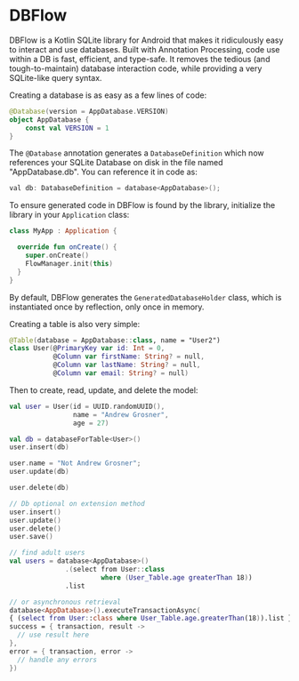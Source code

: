 # DBFlow

DBFlow is a Kotlin SQLite library for Android that makes it ridiculously easy to interact and use databases. Built with Annotation Processing, code use within a DB is fast, efficient, and type-safe. It removes the tedious \(and tough-to-maintain\) database interaction code, while providing a very SQLite-like query syntax.

Creating a database is as easy as a few lines of code:

```kotlin
@Database(version = AppDatabase.VERSION)
object AppDatabase {
    const val VERSION = 1
}
```

The `@Database` annotation generates a `DatabaseDefinition` which now references your SQLite Database on disk in the file named "AppDatabase.db". You can reference it in code as:

```java
val db: DatabaseDefinition = database<AppDatabase>();
```

To ensure generated code in DBFlow is found by the library, initialize the library in your `Application` class:

```kotlin
class MyApp : Application {

  override fun onCreate() {
    super.onCreate()
    FlowManager.init(this)
  }
}
```

By default, DBFlow generates the `GeneratedDatabaseHolder` class, which is instantiated once by reflection, only once in memory.

Creating a table is also very simple:

```kotlin
@Table(database = AppDatabase::class, name = "User2")
class User(@PrimaryKey var id: Int = 0,
           @Column var firstName: String? = null,
           @Column var lastName: String? = null,
           @Column var email: String? = null)
```

Then to create, read, update, and delete the model:

```kotlin
val user = User(id = UUID.randomUUID(),
                name = "Andrew Grosner",
                age = 27)

val db = databaseForTable<User>()
user.insert(db)

user.name = "Not Andrew Grosner";
user.update(db)

user.delete(db)

// Db optional on extension method
user.insert()
user.update()
user.delete()
user.save()

// find adult users
val users = database<AppDatabase>()
              .(select from User::class
                       where (User_Table.age greaterThan 18))
              .list

// or asynchronous retrieval
database<AppDatabase>().executeTransactionAsync(
{ (select from User::class where User_Table.age.greaterThan(18)).list },
success = { transaction, result ->
  // use result here
},
error = { transaction, error ->
  // handle any errors
})
```
